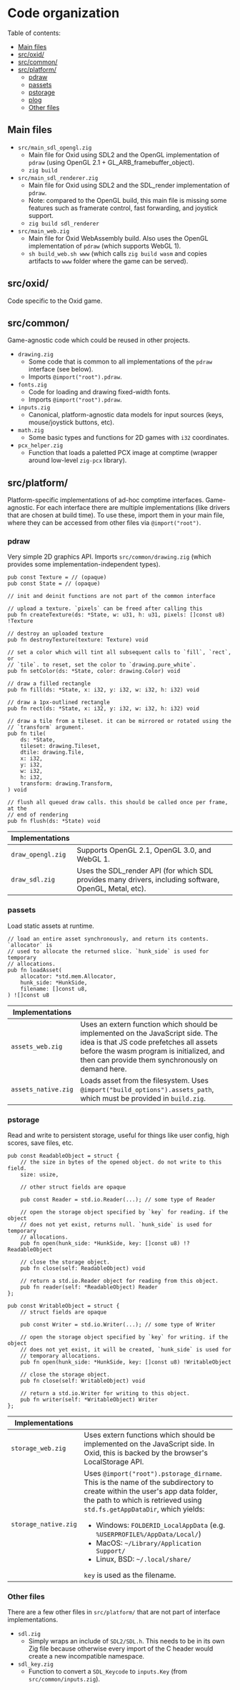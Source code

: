 # Code organization

Table of contents:
* [Main files](#main-files)
* [src/oxid/](#srcoxid)
* [src/common/](#srccommon)
* [src/platform/](#srcplatform)
    * [pdraw](#pdraw)
    * [passets](#passets)
    * [pstorage](#pstorage)
    * [plog](#plog)
    * [Other files](#other-files)

## Main files
* `src/main_sdl_opengl.zig`
    * Main file for Oxid using SDL2 and the OpenGL implementation of `pdraw` (using OpenGL 2.1 + GL_ARB_framebuffer_object).
    * `zig build`
* `src/main_sdl_renderer.zig`
    * Main file for Oxid using SDL2 and the SDL_render implementation of `pdraw`.
    * Note: compared to the OpenGL build, this main file is missing some features such as framerate control, fast forwarding, and joystick support.
    * `zig build sdl_renderer`
* `src/main_web.zig`
    * Main file for Oxid WebAssembly build. Also uses the OpenGL implementation of `pdraw` (which supports WebGL 1).
    * `sh build_web.sh www` (which calls `zig build wasm` and copies artifacts to `www` folder where the game can be served).

## src/oxid/
Code specific to the Oxid game.

## src/common/
Game-agnostic code which could be reused in other projects.

* `drawing.zig`
    * Some code that is common to all implementations of the `pdraw` interface (see below).
    * Imports `@import("root").pdraw`.
* `fonts.zig`
    * Code for loading and drawing fixed-width fonts.
    * Imports `@import("root").pdraw`.
* `inputs.zig`
    * Canonical, platform-agnostic data models for input sources (keys, mouse/joystick buttons, etc).
* `math.zig`
    * Some basic types and functions for 2D games with `i32` coordinates.
* `pcx_helper.zig`
    * Function that loads a paletted PCX image at comptime (wrapper around low-level `zig-pcx` library).

## src/platform/
Platform-specific implementations of ad-hoc comptime interfaces. Game-agnostic. For each interface there are multiple implementations (like drivers that are chosen at build time). To use these, import them in your main file, where they can be accessed from other files via `@import("root")`.

### pdraw
Very simple 2D graphics API. Imports `src/common/drawing.zig` (which provides some implementation-independent types).

```zig
pub const Texture = // (opaque)
pub const State = // (opaque)

// init and deinit functions are not part of the common interface

// upload a texture. `pixels` can be freed after calling this
pub fn createTexture(ds: *State, w: u31, h: u31, pixels: []const u8) !Texture

// destroy an uploaded texture
pub fn destroyTexture(texture: Texture) void

// set a color which will tint all subsequent calls to `fill`, `rect`, or
// `tile`. to reset, set the color to `drawing.pure_white`.
pub fn setColor(ds: *State, color: drawing.Color) void

// draw a filled rectangle
pub fn fill(ds: *State, x: i32, y: i32, w: i32, h: i32) void

// draw a 1px-outlined rectangle
pub fn rect(ds: *State, x: i32, y: i32, w: i32, h: i32) void

// draw a tile from a tileset. it can be mirrored or rotated using the
// `transform` argument.
pub fn tile(
    ds: *State,
    tileset: drawing.Tileset,
    dtile: drawing.Tile,
    x: i32,
    y: i32,
    w: i32,
    h: i32,
    transform: drawing.Transform,
) void

// flush all queued draw calls. this should be called once per frame, at the
// end of rendering
pub fn flush(ds: *State) void
```

| Implementations |   |
|---|---|
| `draw_opengl.zig` | Supports OpenGL 2.1, OpenGL 3.0, and WebGL 1. |
| `draw_sdl.zig` | Uses the SDL_render API (for which SDL provides many drivers, including software, OpenGL, Metal, etc). |

### passets
Load static assets at runtime.

```zig
// load an entire asset synchronously, and return its contents. `allocator` is
// used to allocate the returned slice. `hunk_side` is used for temporary
// allocations.
pub fn loadAsset(
    allocator: *std.mem.Allocator,
    hunk_side: *HunkSide,
    filename: []const u8,
) ![]const u8
```

|Implementations|   |
|---|---|
| `assets_web.zig`| Uses an extern function which should be implemented on the JavaScript side. The idea is that JS code prefetches all assets before the wasm program is initialized, and then can provide them synchronously on demand here. |
| `assets_native.zig` | Loads asset from the filesystem. Uses `@import("build_options").assets_path`, which must be provided in `build.zig`. |


### pstorage
Read and write to persistent storage, useful for things like user config, high scores, save files, etc.

```zig
pub const ReadableObject = struct {
    // the size in bytes of the opened object. do not write to this field.
    size: usize,

    // other struct fields are opaque

    pub const Reader = std.io.Reader(...); // some type of Reader

    // open the storage object specified by `key` for reading. if the object
    // does not yet exist, returns null. `hunk_side` is used for temporary
    // allocations.
    pub fn open(hunk_side: *HunkSide, key: []const u8) !?ReadableObject

    // close the storage object.
    pub fn close(self: ReadableObject) void

    // return a std.io.Reader object for reading from this object.
    pub fn reader(self: *ReadableObject) Reader
};

pub const WritableObject = struct {
    // struct fields are opaque

    pub const Writer = std.io.Writer(...); // some type of Writer

    // open the storage object specified by `key` for writing. if the object
    // does not yet exist, it will be created, `hunk_side` is used for
    // temporary allocations.
    pub fn open(hunk_side: *HunkSide, key: []const u8) !WritableObject

    // close the storage object.
    pub fn close(self: WritableObject) void

    // return a std.io.Writer for writing to this object.
    pub fn writer(self: *WritableObject) Writer
};
```

| Implementations |   |
|---|---|
| `storage_web.zig` | Uses extern functions which should be implemented on the JavaScript side. In Oxid, this is backed by the browser's LocalStorage API. |
| `storage_native.zig` | Uses `@import("root").pstorage_dirname`. This is the name of the subdirectory to create within the user's app data folder, the path to which is retrieved using `std.fs.getAppDataDir`, which yields:<ul><li> Windows: `FOLDERID_LocalAppData` (e.g. `%USERPROFILE%/AppData/Local/`)<li>MacOS: `~/Library/Application Support/`<li>Linux, BSD: `~/.local/share/`</ul>`key` is used as the filename. |

### Other files
There are a few other files in `src/platform/` that are not part of interface implementations.

* `sdl.zig`
    * Simply wraps an include of `SDL2/SDL.h`. This needs to be in its own Zig file because otherwise every import of the C header would create a new incompatible namespace.
* `sdl_key.zig`
    * Function to convert a `SDL_Keycode` to `inputs.Key` (from `src/common/inputs.zig`).
